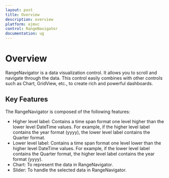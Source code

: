 ```yaml
---
layout: post
title: Overview
description: overview
platform: ejmvc
control: RangeNavigator
documentation: ug
---
```


# Overview

RangeNavigator is a data visualization control.  It allows you to scroll and navigate through the data. This control easily combines with other controls such as Chart, GridView, etc., to create rich and powerful dashboards.

## Key Features

The RangeNavigator is composed of the following features: 

* Higher level label: Contains a time span format one level higher than the lower level DateTime values. For example, if the higher level label contains the year format (yyyy), the lower level label contains the Quarter format.
* Lower level label: Contains a time span format one level lower than the higher level DateTime values. For example, if the lower level label contains the Quarter format, the higher level label contains the year format (yyyy).
* Chart: To represent the data in RangeNavigator.
* Slider: To handle the selected data in RangeNavigator.
